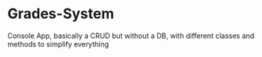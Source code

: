 # Grades-System
Console App, basically a CRUD but without a DB, with different classes and methods to simplify everything
